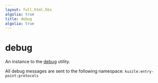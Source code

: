 ```yaml
---
layout: full.html.hbs
algolia: true
title: debug
algolia: true
---
```


# debug

An instance to the [debug](https://www.npmjs.com/package/debug) utility.

All debug messages are sent to the following namespace: `kuzzle:entry-point:protocols`

